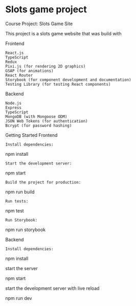# Slots game project


Course Project: Slots Game Site

This project is a slots game website that was build with

Frontend

    React.js
    TypeScript
    Redux
    Pixi.js (for rendering 2D graphics)
    GSAP (for animations)
    React Router
    Storybook (for component development and documentation)
    Testing Library (for testing React components)

Backend

    Node.js
    Express
    TypeScript
    MongoDB (with Mongoose ODM)
    JSON Web Tokens (for authentication)
    Bcrypt (for password hashing)

Getting Started
Frontend

    Install dependencies:

npm install

    Start the development server:

npm start

    Build the project for production:

npm run build

    Run tests:

npm test

    Run Storybook:

npm run storybook

Backend

    Install dependencies:

npm install

start the server

npm start

start the development server with live reload

npm run dev
